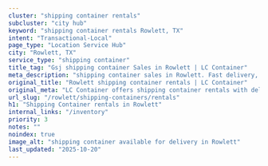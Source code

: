 ```yaml
---
cluster: "shipping container rentals"
subcluster: "city hub"
keyword: "shipping container rentals Rowlett, TX"
intent: "Transactional-Local"
page_type: "Location Service Hub"
city: "Rowlett, TX"
service_type: "shipping container"
title_tag: "Gsj shipping container Sales in Rowlett | LC Container"
meta_description: "shipping container sales in Rowlett. Fast delivery, competitive pricing. Serving shipping containers area. Quote ID: ZDA. Call (214) 524-4168 for your free quote today."
original_title: "Rowlett shipping container rentals | LC Container"
original_meta: "LC Container offers shipping container rentals with delivery in Rowlett, TX. Local. Fast quotes. Since 2003."
url_slug: "/rowlett/shipping-containers/rentals"
h1: "Shipping Container rentals in Rowlett"
internal_links: "/inventory"
priority: 3
notes: ""
noindex: true
image_alt: "shipping container available for delivery in Rowlett"
last_updated: "2025-10-20"
---
```


<!-- TODO: Add unique city/inventory copy, images, and internal links here. -->
